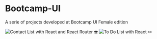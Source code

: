 # Bootcamp-UI

A serie of projects developed  at Bootcamp UI Female edition

![Contact List with React and React Router ☎️ ](https://build-zzsibvzjfq.now.sh/)
![To Do List with React ✏️ ](https://todo-list-zgrniqxdyl.now.sh/)